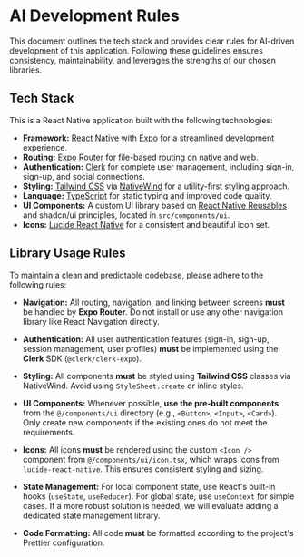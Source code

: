 # AI Development Rules

This document outlines the tech stack and provides clear rules for AI-driven development of this application. Following these guidelines ensures consistency, maintainability, and leverages the strengths of our chosen libraries.

## Tech Stack

This is a React Native application built with the following technologies:

-   **Framework:** [React Native](https://reactnative.dev/) with [Expo](https://expo.dev/) for a streamlined development experience.
-   **Routing:** [Expo Router](https://expo.dev/router) for file-based routing on native and web.
-   **Authentication:** [Clerk](https://clerk.com/) for complete user management, including sign-in, sign-up, and social connections.
-   **Styling:** [Tailwind CSS](https://tailwindcss.com/) via [NativeWind](https://www.nativewind.dev/) for a utility-first styling approach.
-   **Language:** [TypeScript](https://www.typescriptlang.org/) for static typing and improved code quality.
-   **UI Components:** A custom UI library based on [React Native Reusables](https://reactnativereusables.com) and shadcn/ui principles, located in `src/components/ui`.
-   **Icons:** [Lucide React Native](https://lucide.dev/) for a consistent and beautiful icon set.

## Library Usage Rules

To maintain a clean and predictable codebase, please adhere to the following rules:

-   **Navigation:** All routing, navigation, and linking between screens **must** be handled by **Expo Router**. Do not install or use any other navigation library like React Navigation directly.

-   **Authentication:** All user authentication features (sign-in, sign-up, session management, user profiles) **must** be implemented using the **Clerk** SDK (`@clerk/clerk-expo`).

-   **Styling:** All components **must** be styled using **Tailwind CSS** classes via NativeWind. Avoid using `StyleSheet.create` or inline styles.

-   **UI Components:** Whenever possible, **use the pre-built components** from the `@/components/ui` directory (e.g., `<Button>`, `<Input>`, `<Card>`). Only create new components if the existing ones do not meet the requirements.

-   **Icons:** All icons **must** be rendered using the custom `<Icon />` component from `@/components/ui/icon.tsx`, which wraps icons from `lucide-react-native`. This ensures consistent styling and sizing.

-   **State Management:** For local component state, use React's built-in hooks (`useState`, `useReducer`). For global state, use `useContext` for simple cases. If a more robust solution is needed, we will evaluate adding a dedicated state management library.

-   **Code Formatting:** All code **must** be formatted according to the project's Prettier configuration.